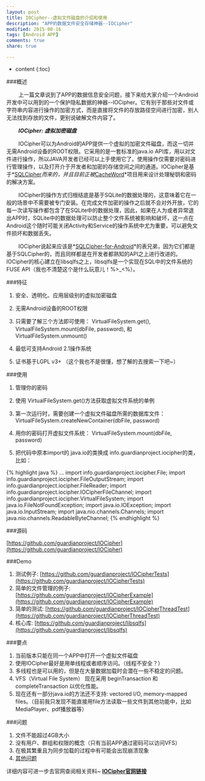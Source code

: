 ```yaml
---
layout: post
title: IOCipher--虚拟文件磁盘的介绍和使用
description: "APP的数据文件安全存储神器--IOCipher"
modified: 2015-08-16
tags: [Android APP]
comments: true
share: true

---
```


* content
{:toc}


###概述

&nbsp;&nbsp;&nbsp;&nbsp;&nbsp;&nbsp;&nbsp; 上一篇文章说到了APP的数据信息安全问题，接下来给大家介绍一个Android开发中可以用到的一个保护隐私数据的神器--IOCipher。它有别于那些对文件或字符串内容进行操作的加密方式，而是直接将文件的存放路径空间进行加密，别人无法找到存放的文件，更别说破解文件内容了。

&nbsp;&nbsp;&nbsp;&nbsp;&nbsp;&nbsp;&nbsp; ***IOCipher: 虚拟加密磁盘***

&nbsp;&nbsp;&nbsp;&nbsp;&nbsp;&nbsp;&nbsp; IOCipher可以为Android的APP提供一个虚拟的加密文件磁盘，而这一切并无需Android设备的ROOT权限。它采用的是一套标准的java.io API库，用以对文件进行操作，所以JAVA开发者已经可以上手使用它了。使用操作仅需要对密码进行管理操作，以及打开介于开发者和加密的存储空间之间的通道。IOCipher是基于*[SQLCipher](http://sqlcipher.net/)*而来的，并且目前正被*[CacheWord](https://github.com/guardianproject/IOCipher)*项目用来设计处理秘钥和密码的解决方案。

&nbsp;&nbsp;&nbsp;&nbsp;&nbsp;&nbsp;&nbsp; IOCipher的操作方式归根结底是基于SQLite的数据处理的，这意味着它在一般的场景中不需要被专门安装。在完成文件加密的操作之后就不会对外开放，它的每一次读写操作都包含了在SQLite中的数据处理，因此，如果在人为或者异常退出APP时，SQLite中的数据处理可以防止整个文件系统被影响和破坏，这一点在Android这个随时可能关闭Activity和Service的操作系统中尤为重要，可以避免文件损坏和数据丢失。

 &nbsp;&nbsp;&nbsp;&nbsp;&nbsp;&nbsp;&nbsp; IOCipher说起来应该是*[SQLCipher-for-Android](https://www.zetetic.net/sqlcipher/sqlcipher-for-android/)*的表兄弟，因为它们都是基于SQLCipher的，而且同样都是在开发者都熟知的API之上进行改进的。IOCipher的核心建立在libsqlfs之上，libsqlfs是一个实现在SQL中的文件系统的FUSE API（我也不清楚这个是什么玩意儿！%>_<%）。
 

###特征

1. 安全、透明化、应用层级别的虚拟加密磁盘

2. 无需Android设备的ROOT权限

3. 只需要了解三个方法即可使用： VirtualFileSystem.get(), VirtualFileSystem.mount(dbFile, password), 和 VirtualFileSystem.unmount()

4. 最低可支持Android 2.1操作系统

5. 证书基于LGPL v3+ （这个我也不是很懂，想了解的去搜索一下吧~）
 
 
###使用

1. 管理你的密码

2. 使用 VirtualFileSystem.get()方法获取虚拟文件系统的单例

3. 第一次运行时，需要创建一个虚拟文件磁盘所需的数据库文件：VirtualFileSystem.createNewContainer(dbFile, password)

4. 用你的密码打开虚拟文件系统： VirtualFileSystem.mount(dbFile, password)

5. 把代码中原本import的 java.io的类换成 info.guardianproject.iocipher的类， 比如：

{% highlight java %}
...
	import info.guardianproject.iocipher.File;
	import info.guardianproject.iocipher.FileOutputStream;
	import info.guardianproject.iocipher.FileReader;
	import info.guardianproject.iocipher.IOCipherFileChannel;
	import info.guardianproject.iocipher.VirtualFileSystem;
	import java.io.FileNotFoundException;
	import java.io.IOException;
	import java.io.InputStream;
	import java.nio.channels.Channels;
	import java.nio.channels.ReadableByteChannel;
{% endhighlight %}


###源码

[https://github.com/guardianproject/IOCipher](https://github.com/guardianproject/IOCipher)

###Demo

1. 测试例子: [https://github.com/guardianproject/IOCipherTests](https://github.com/guardianproject/IOCipherTests)
2. 简单的文件管理的例子: [https://github.com/guardianproject/IOCipherExample](https://github.com/guardianproject/IOCipherExample)
3. 简单的测试: [https://github.com/guardianproject/IOCipherThreadTest](https://github.com/guardianproject/IOCipherThreadTest)
4. 核心库: [https://github.com/guardianproject/libsqlfs](https://github.com/guardianproject/libsqlfs)

###要点

1. 当前版本只能在同一个APP中打开一个虚拟文件磁盘
2. 使用IOCipher最好是用单线程或者顺序访问。（线程不安全？）
3. 多线程也是可以用的，但是在大量数据加载时会潜在一些不稳定的问题。
4. VFS（Virtual File System） 现在采用 beginTransaction 和 completeTransaction 以优化性能。
5. 现在还有一部分java.io的方法还不支持: vectored I/O, memory-mapped files。（目前我只发现不能直接用file方法读取一些文件到其他功能中，比如MediaPlayer、pdf播放器等）

###问题

1. 文件不能超过4GB大小
2. 没有用户、群组和权限的概念（只有当前APP通过密码可以访问VFS）
3. 在极其繁重且为同步加载的过程中有可能会出现崩溃现象
4. [其他问题](https://dev.guardianproject.info/projects/iocipher/issues)

详细内容可进一步去官网查阅相关资料~ **[IOCipher官网链接](https://guardianproject.info/code/iocipher/)**

 